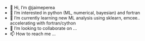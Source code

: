 - 👋 Hi, I’m @jaimeperea
- 👀 I’m interested in python (ML, numerical, bayesian) and fortran 
- 🌱 I’m currently learning new ML analysis using sklearn, emcee.. accelerating with fortran/cython 
- 💞️ I’m looking to collaborate on ...
- 📫 How to reach me ...

<!---
jaimeperea/jaimeperea is a ✨ special ✨ repository because its `README.md` (this file) appears on your GitHub profile.
You can click the Preview link to take a look at your changes.
--->

